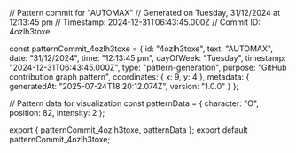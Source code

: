 // Pattern commit for "AUTOMAX"
// Generated on Tuesday, 31/12/2024 at 12:13:45 pm
// Timestamp: 2024-12-31T06:43:45.000Z
// Commit ID: 4ozlh3toxe

const patternCommit_4ozlh3toxe = {
  id: "4ozlh3toxe",
  text: "AUTOMAX",
  date: "31/12/2024",
  time: "12:13:45 pm",
  dayOfWeek: "Tuesday",
  timestamp: "2024-12-31T06:43:45.000Z",
  type: "pattern-generation",
  purpose: "GitHub contribution graph pattern",
  coordinates: {
    x: 9,
    y: 4
  },
  metadata: {
    generatedAt: "2025-07-24T18:20:12.074Z",
    version: "1.0.0"
  }
};

// Pattern data for visualization
const patternData = {
  character: "O",
  position: 82,
  intensity: 2
};

export { patternCommit_4ozlh3toxe, patternData };
export default patternCommit_4ozlh3toxe;
